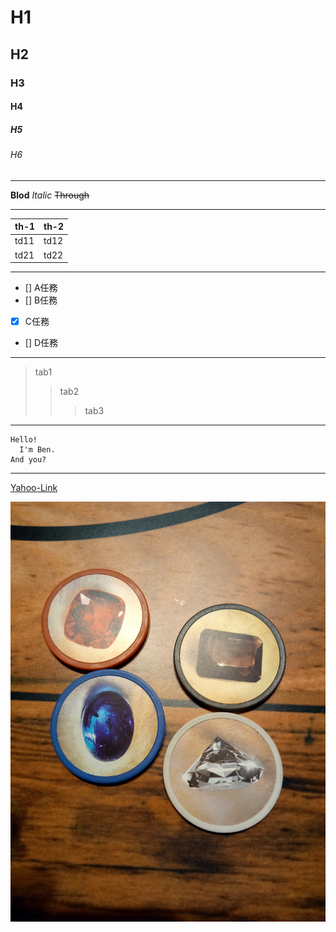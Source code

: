 # H1
## H2
### H3
#### H4
##### H5
###### H6

---

**Blod**
*Italic*
~~Through~~

---

|th-1|th-2|
|--|--|
|td11|td12|
|td21|td22|

---

- [] A任務
- [] B任務
- [x] C任務
- [] D任務

---

>tab1
>>tab2
>>>tab3

---

```
Hello!
  I'm Ben.
And you?
```

---

[Yahoo-Link](https://yahoo.com.tw)

![Picture](52553578_780328862349139_3752231095056203776_n.jpg)
